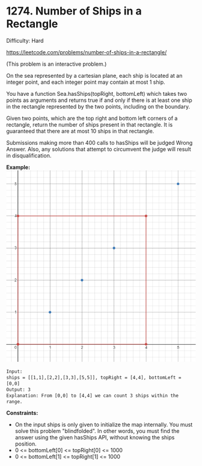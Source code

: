 # 1274. Number of Ships in a Rectangle

Difficulty: Hard

https://leetcode.com/problems/number-of-ships-in-a-rectangle/

(This problem is an interactive problem.)

On the sea represented by a cartesian plane, each ship is located at an integer point, and each integer point may contain at most 1 ship.

You have a function Sea.hasShips(topRight, bottomLeft) which takes two points as arguments and returns true if and only if there is at least one ship in the rectangle represented by the two points, including on the boundary.

Given two points, which are the top right and bottom left corners of a rectangle, return the number of ships present in that rectangle.  It is guaranteed that there are at most 10 ships in that rectangle.

Submissions making more than 400 calls to hasShips will be judged Wrong Answer.  Also, any solutions that attempt to circumvent the judge will result in disqualification.

**Example:**  
![ex](ex.png)
```
Input: 
ships = [[1,1],[2,2],[3,3],[5,5]], topRight = [4,4], bottomLeft = [0,0]
Output: 3
Explanation: From [0,0] to [4,4] we can count 3 ships within the range.
```

**Constraints:**

* On the input ships is only given to initialize the map internally. You must solve this problem "blindfolded". In other words, you must find the answer using the given hasShips API, without knowing the ships position.
* 0 <= bottomLeft[0] <= topRight[0] <= 1000
* 0 <= bottomLeft[1] <= topRight[1] <= 1000
